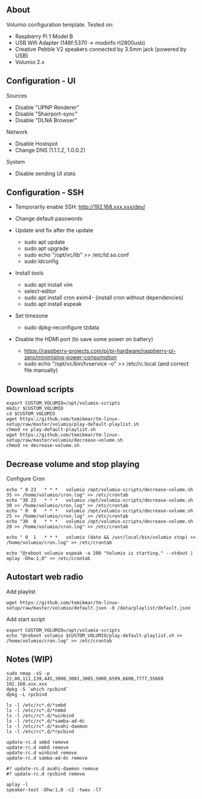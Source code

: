 About
-----

Volumio configuration template. Tested on:

  * Raspberry Pi 1 Model B
  * USB Wifi Adapter (148f:5370 -> modinfo rt2800usb)
  * Creative Pebble V2 speakers connected by 3.5mm jack (powered by USB)
  * Volumio 2.x



Configuration - UI
------------------

Sources

  * Disable "UPNP Renderer"
  * Disable "Shairport-sync"
  * Disable "DLNA Browser"

Network

  * Disable Hostspot
  * Change DNS (1.1.1.2, 1.0.0.2)

System

  * Disable sending UI stats



Configuration - SSH
-------------------

  * Temporarily enable SSH: http://192.168.xxx.xxx/dev/

  * Change default passwords

  * Update and fix after the update
    * sudo apt update
    * sudo apt upgrade
    * sudo echo "/opt/vc/lib" >> /etc/ld.so.conf
    * sudo ldconfig

  * Install tools 
    * sudo apt install vim
    * select-editor
    * sudo apt install cron exim4- (install cron without dependencies)
    * sudo apt install espeak

  * Set timezone
    * sudo dpkg-reconfigure tzdata

  * Disable the HDMI port (to save some power on battery)
    * https://raspberry-projects.com/pi/pi-hardware/raspberry-pi-zero/minimising-power-consumption
    * sudo echo "/opt/vc/bin/tvservice -o" >> /etc/rc.local   (and correct file manually)



Download scripts
----------------

```
export CUSTOM_VOLUMIO=/opt/volumio-scripts
mkdir $CUSTOM_VOLUMIO
cd $CUSTOM_VOLUMIO
wget https://github.com/tomikmar/tm-linux-setup/raw/master/volumio/play-default-playlist.sh
chmod +x play-default-playlist.sh
wget https://github.com/tomikmar/tm-linux-setup/raw/master/volumio/decrease-volume.sh
chmod +x decrease-volume.sh
```



Decrease volume and stop playing
--------------------------------

Configure Cron

```
echo " 0 23   * * *   volumio /opt/volumio-scripts/decrease-volume.sh 35 >> /home/volumio/cron.log" >> /etc/crontab
echo "30 23   * * *   volumio /opt/volumio-scripts/decrease-volume.sh 30 >> /home/volumio/cron.log" >> /etc/crontab 
echo " 0  0   * * *   volumio /opt/volumio-scripts/decrease-volume.sh 25 >> /home/volumio/cron.log" >> /etc/crontab 
echo "30  0   * * *   volumio /opt/volumio-scripts/decrease-volume.sh 20 >> /home/volumio/cron.log" >> /etc/crontab

echo " 0  1   * * *   volumio (date && /usr/local/bin/volumio stop) >> /home/volumio/cron.log" >> /etc/crontab

echo "@reboot volumio espeak -a 200 "Volumio is starting." --stdout | aplay -Dhw:1,0" >> /etc/crontab

```



Autostart web radio
-------------------

Add playlist

```
wget https://github.com/tomikmar/tm-linux-setup/raw/master/volumio/default.json -O /data/playlist/default.json 
```

Add start script

```
export CUSTOM_VOLUMIO=/opt/volumio-scripts
echo "@reboot volumio $CUSTOM_VOLUMIO/play-default-playlist.sh >> /home/volumio/cron.log" >> /etc/crontab
```



Notes (WIP)
-----------

```
sudo nmap -sS -p 22,80,111,139,445,3000,3001,3005,5000,6599,6600,7777,55669 192.168.xxx.xxx
dpkg -S `which rpcbind`
dpkg -L rpcbind
```

```
ls -l /etc/rc*.d/*smbd
ls -l /etc/rc*.d/*nmbd
ls -l /etc/rc*.d/*winbind
ls -l /etc/rc*.d/*samba-ad-dc
ls -l /etc/rc*.d/*avahi-daemon
ls -l /etc/rc*.d/*rpcbind
```

```
update-rc.d smbd remove
update-rc.d nmbd remove
update-rc.d winbind remove
update-rc.d samba-ad-dc remove

#? update-rc.d avahi-daemon remove
#? update-rc.d rpcbind remove
```

```
aplay -l
speaker-test -Dhw:1,0 -c2 -twav -l7
```


